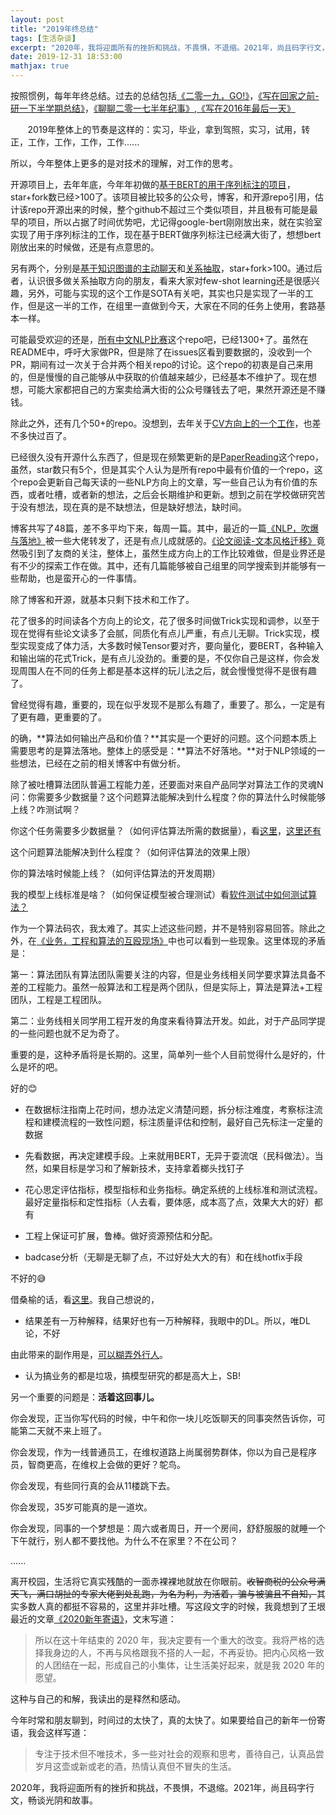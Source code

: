 ```yaml
---
layout: post
title: "2019年终总结"
tags: [生活杂谈]
excerpt: "2020年，我将迎面所有的挫折和挑战，不畏惧，不退缩。2021年，尚且码字行文，畅谈光阴和故事。"
date: 2019-12-31 18:53:00
mathjax: true
---
```


按照惯例，每年年终总结。过去的总结包括[《二零一九，GO!》](https://zhpmatrix.github.io/2018/12/31/summary-2018/)，[《写在回家之前-研一下半学期总结》](https://zhpmatrix.github.io/2017/07/30/semester-summary/)，[《聊聊二零一七半年纪事》](https://zhpmatrix.github.io/2018/01/02/summary-2018/),[《写在2016年最后一天》](https://zhpmatrix.github.io/2016/12/31/summary-2016/)

&#160; &#160; &#160; &#160;2019年整体上的节奏是这样的：实习，毕业，拿到驾照，实习，试用，转正，工作，工作，工作，工作......

所以，今年整体上更多的是对技术的理解，对工作的思考。

开源项目上，去年年底，今年年初做的[基于BERT的用于序列标注的项目](https://github.com/zhpmatrix/bert-sequence-tagging)，star+fork数已经>100了。该项目被比较多的公众号，博客，和开源repo引用，估计该repo开源出来的时候，整个github不超过三个类似项目，并且极有可能是最早的项目，所以占据了时间优势吧，尤记得google-bert刚刚放出来，就在实验室实现了用于序列标注的工作，现在基于BERT做序列标注已经满大街了，想想bert刚放出来的时候做，还是有点意思的。

另有两个，分别是[基于知识图谱的主动聊天](https://github.com/zhpmatrix/lic2019-competition)和[关系抽取](https://github.com/zhpmatrix/BERTem)，star+fork>100。通过后者，认识很多做关系抽取方向的朋友，看来大家对few-shot learning还是很感兴趣，另外，可能与实现的这个工作是SOTA有关吧，其实也只是实现了一半的工作，但是这一半的工作，在组里一直做到今天，大家在不同的任务上使用，套路基本一样。

可能最受欢迎的还是，[所有中文NLP比赛](https://github.com/zhpmatrix/nlp-competitions-list-review)这个repo吧，已经1300+了。虽然在README中，呼吁大家做PR，但是除了在issues区看到要数据的，没收到一个PR，期间有过一次关于合并两个相关repo的讨论。这个repo的初衷是自己来用的，但是慢慢的自己能够从中获取的价值越来越少，已经基本不维护了。现在想想，可能大家都把自己的方案卖给满大街的公众号赚钱去了吧，果然开源还是不赚钱。

除此之外，还有几个50+的repo。没想到，去年关于[CV方向上的一个工作](https://github.com/zhpmatrix/VisDrone2018)，也差不多快过百了。

已经很久没有开源什么东西了，但是现在频繁更新的是[PaperReading](https://github.com/zhpmatrix/PaperReading)这个repo，虽然，star数只有5个，但是其实个人认为是所有repo中最有价值的一个repo，这个repo会更新自己每天读的一些NLP方向上的文章，写一些自己认为有价值的东西，或者吐槽，或者新的想法，之后会长期维护和更新。想到之前在学校做研究苦于没有想法，现在真的是不缺想法，但是缺好想法，缺时间。

博客共写了48篇，差不多平均下来，每周一篇。其中，最近的一篇[《NLP，吹爆与落地》](https://zhpmatrix.github.io/2019/11/02/thoughts-about-nlp-in-industry/)被一些大佬转发了，还是有点儿成就感的。[《论文阅读-文本风格迁移》](https://zhpmatrix.github.io/2019/02/02/style-transfer-notes/)竟然吸引到了友商的关注，整体上，虽然生成方向上的工作比较难做，但是业界还是有不少的探索工作在做。其中，还有几篇能够被自己组里的同学搜索到并能够有一些帮助，也是蛮开心的一件事情。

除了博客和开源，就基本只剩下技术和工作了。

花了很多的时间读各个方向上的论文，花了很多时间做Trick实现和调参，以至于现在觉得有些论文读多了会腻，同质化有点儿严重，有点儿无聊。Trick实现，模型实现变成了体力活，大多数时候Tensor要对齐，要向量化，要BERT，各种输入和输出端的花式Trick，是有点儿没劲的。重要的是，不仅你自己是这样，你会发现周围人在不同的任务上都是基本这样的玩儿法之后，就会慢慢觉得不是很有趣了。

曾经觉得有趣，重要的，现在似乎发现不是那么有趣了，重要了。那么，一定是有了更有趣，更重要的了。

的确，**算法如何输出产品和价值？**其实是一个更好的问题。这个问题本质上需要思考的是算法落地。整体上的感受是：**算法不好落地。**对于NLP领域的一些想法，已经在之前的相关博客中有做分析。

除了被吐槽算法团队普遍工程能力差，还要面对来自产品同学对算法工作的灵魂N问：你需要多少数据量？这个问题算法能解决到什么程度？你的算法什么时候能够上线？咋测试啊？

你这个任务需要多少数据量？（如何评估算法所需的数据量），看[这里](https://lionbridge.ai/articles/how-much-ai-training-data-do-you-need/)，[这里还有](https://machinelearningmastery.com/much-training-data-required-machine-learning/)

这个问题算法能解决到什么程度？（如何评估算法的效果上限）

你的算法啥时候能上线？（如何评估算法的开发周期）

我的模型上线标准是啥？（如何保证模型被合理测试）看[软件测试中如何测试算法？](https://www.zhihu.com/question/21491058)

作为一个算法码农，我太难了。其实上述这些问题，并不是特别容易回答。除此之外，在[《业务，工程和算法的互殴现场》](https://zhpmatrix.github.io/2019/11/30/thoughts-about-working-with-others/)中也可以看到一些现象。这里体现的矛盾是：

第一：算法团队有算法团队需要关注的内容，但是业务线相关同学要求算法具备不差的工程能力。虽然一般算法和工程是两个团队，但是实际上，算法是算法+工程团队，工程是工程团队。

第二：业务线相关同学用工程开发的角度来看待算法开发。如此，对于产品同学提的一些问题也就不足为奇了。

重要的是，这种矛盾将是长期的。这里，简单列一些个人目前觉得什么是好的，什么是坏的吧。

好的😊

+ 在数据标注指南上花时间，想办法定义清楚问题，拆分标注难度，考察标注流程和建模流程的一致性问题，标注质量评估和控制，最好自己先标注一定量的数据

+ 先看数据，再决定建模手段。上来就用BERT，无异于耍流氓（民科做法）。当然，如果目标是学习和了解新技术，支持拿着榔头找钉子

+ 花心思定评估指标，模型指标和业务指标。确定系统的上线标准和测试流程。最好定量指标和定性指标（人去看，要体感，成本高了点，效果大大的好）都有

+ 工程上保证可扩展，鲁棒。做好资源预估和分配。

+ badcase分析（无聊是无聊了点，不过好处大大的有）和在线hotfix手段

不好的😅

借桑榆的话，看[这里](https://www.zhihu.com/question/347545092/answer/935386539)。我自己想说的，

+ 结果差有一万种解释，结果好也有一万种解释，我眼中的DL。所以，唯DL论，不好

由此带来的副作用是，[可以糊弄外行人](https://zhuanlan.zhihu.com/p/99972126)。

+ 认为搞业务的都是垃圾，搞模型研究的都是高大上，SB!

另一个重要的问题是：**活着这回事儿。**

你会发现，正当你写代码的时候，中午和你一块儿吃饭聊天的同事突然告诉你，可能第二天就不来上班了。

你会发现，作为一线普通员工，在维权道路上尚属弱势群体，你以为自己是程序员，智商更高，在维权上会做的更好？鸵鸟。

你会发现，有些同行真的会从11楼跳下去。

你会发现，35岁可能真的是一道坎。

你会发现，同事的一个梦想是：周六或者周日，开一个房间，舒舒服服的就睡一个下午就行，别人都不要找他。为什么不在家里？不在公司？

......

离开校园，生活将它真实残酷的一面赤裸裸地就放在你眼前。~~收智商税的公众号满天飞，满口胡扯的专家大佬到处乱跑，为名为利，为活着，骗与被骗且不自知，~~其实多数人真的都挺不容易的，这里并非吐槽。写这段文字的时候，我竟想到了王垠最近的文章[《2020新年寄语》](http://www.yinwang.org/blog-cn/2019/12/31/2020-new-year)，文末写道：

> 所以在这十年结束的 2020 年，我决定要有一个重大的改变。我将严格的选择我身边的人，不再与风格跟我不搭的人一起，不再妥协。把内心风格一致的人团结在一起，形成自己的小集体，让生活美好起来，就是我 2020 年的愿望。

这种与自己的和解，我读出的是释然和感动。

今年时常和朋友聊到，时间过的太快了，真的太快了。如果要给自己的新年一份寄语，我会这样写道：

> 专注于技术但不唯技术，多一些对社会的观察和思考，善待自己，认真品尝岁月这壶或新或老的酒，热情认真但不冒失的生活。

2020年，我将迎面所有的挫折和挑战，不畏惧，不退缩。2021年，尚且码字行文，畅谈光阴和故事。
